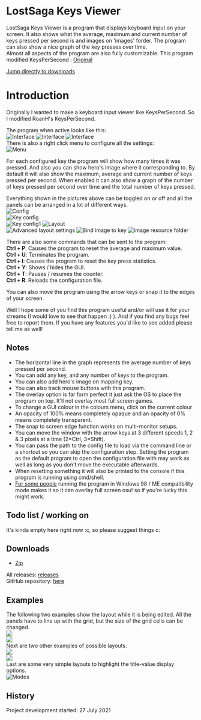 # LostSaga Keys Viewer

LostSaga Keys Viewer is a program that displays keyboard input on your screen. It also shows what the average, maximum and current number of keys pressed per second is and images on 'images' forder. The program can also show a nice graph of the key presses over time.  
Almost all aspects of the program are also fully customizable. This program modified KeysPerSecond : [Original](https://github.com/RoanH/KeysPerSecond)

[Jump directly to downloads](#downloads)

# Introduction

Originally I wanted to make a keyboard input viewer like KeysPerSecond. So I modified RoanH's KeysPerSecond.

The program when active looks like this:  
![Interface](https://user-images.githubusercontent.com/53378637/128698767-a8a2ff04-463b-4c6a-8d38-fcc47f95224f.jpg)
![Interface](http://i.imgur.com/9cCzB0Q.png) ![Interface](http://i.imgur.com/bLQXABw.png)  
There is also a right click menu to configure all the settings:  
![Menu](https://i.imgur.com/lltS2NK.png)

For each configured key the program will show how many times it was pressed. And also you can show hero's image where it corresponding to. By default it will also show the maximum, average and current number of keys pressed per second.
When enabled it can also show a graph of the number of keys pressed per second over time and the total number of keys pressed.

Everything shown in the pictures above can be toggled on or off and all the panels can be arranged in a lot of different ways.  
![Config](https://img1.daumcdn.net/thumb/R1280x0/?scode=mtistory2&fname=https%3A%2F%2Fblog.kakaocdn.net%2Fdn%2FbFCxJy%2FbtrczJtJByw%2Frei1RmyKHX9EiJiUXq6eCk%2Fimg.jpg)  
![Key config](https://img1.daumcdn.net/thumb/R1280x0/?scode=mtistory2&fname=https%3A%2F%2Fblog.kakaocdn.net%2Fdn%2Fbh9dlE%2FbtrczIBDh6S%2FW4iaKv84oXv52xKndNT1C0%2Fimg.jpg)  
![Key config1](https://img1.daumcdn.net/thumb/R1280x0/?scode=mtistory2&fname=https%3A%2F%2Fblog.kakaocdn.net%2Fdn%2FcCGU7f%2FbtrczQsxoX8%2FURvne3EYQJO3AW1XClP021%2Fimg.jpg)
![Layout](https://img1.daumcdn.net/thumb/R1280x0/?scode=mtistory2&fname=https%3A%2F%2Fblog.kakaocdn.net%2Fdn%2F0OZ3L%2FbtrczKGakrT%2FwlteKDGxhruXjXPelozD81%2Fimg.jpg)  
![Advanced layout settings](https://img1.daumcdn.net/thumb/R1280x0/?scode=mtistory2&fname=https%3A%2F%2Fblog.kakaocdn.net%2Fdn%2FUo69f%2FbtrczIImQvv%2FvHyfLA5DMyRmdmWRI8cy2K%2Fimg.jpg)
![Bind image to key](https://img1.daumcdn.net/thumb/R1280x0/?scode=mtistory2&fname=https%3A%2F%2Fblog.kakaocdn.net%2Fdn%2FbmvvVI%2FbtrcEv85HEy%2FLGuyXZOf9xcbP9kWH4OuE0%2Fimg.jpg)
![image resource folder](https://img1.daumcdn.net/thumb/R1280x0/?scode=mtistory2&fname=https%3A%2F%2Fblog.kakaocdn.net%2Fdn%2FJTs3c%2FbtrcFWyCLhe%2FKJ4ucFf70umfjdDknEn3U0%2Fimg.jpg)

There are also some commands that can be sent to the program:  
**Ctrl + P**: Causes the program to reset the average and maximum value.  
**Ctrl + U**: Terminates the program.  
**Ctrl + I**: Causes the program to reset the key press statistics.  
**Ctrl + Y**: Shows / hides the GUI.  
**Ctrl + T**: Pauses / resumes the counter.  
**Ctrl + R**: Reloads the configuration file.

You can also move the program using the arrow keys or snap it to the edges of your screen.

Well I hope some of you find this program useful and/or will use it for your streams (I would love to see that happen :) ).
And if you find any bugs feel free to report them. If you have any features you'd like to see added please tell me as well!

## Notes

- The horizontal line in the graph represents the average number of keys pressed per second.
- You can add any key, and any number of keys to the program.
- You can also add hero's image on mapping key.
- You can also track mouse buttons with this program.
- The overlay option is far form perfect it just ask the OS to place the program on top. It'll not overlay most full screen games.
- To change a GUI colour in the colours menu, click on the current colour
- An opacity of 100% means completely opaque and an opacity of 0% means completely transparent.
- The snap to screen edge function works on multi-monitor setups.
- You can move the window with the arrow keys at 3 different speeds 1, 2 & 3 pixels at a time (2=Ctrl, 3=Shift).
- You can pass the path to the config file to load via the command line or a shortcut so you can skip the configuration step. Setting the program as the default program to open the configuration file with may work as well as long as you don't move the executable afterwards.
- When resetting something it will also be printed to the console if this program is running using cmd/shell.
- [For some people](https://youtu.be/E_WHAaI_-Zw) running the program in Windows 98 / ME compatibility mode makes it so it can overlay full screen osu! so if you're lucky this might work.

## Todo list / working on

It's kinda empty here right now :c, so please suggest things c:

## Downloads

- [Zip](https://github.com/SsalHub/KeyboardInputViewer/releases/download/1.0/KeyboardInputViewer_1.0.zip)

All releases: [releases](https://github.com/SsalHub/KeyboardInputViewer/releases)  
GitHub repository: [here](https://github.com/SsalHub/KeyboardInputViewer)

## Examples

The following two examples show the layout while it is being edited. All the panels have to line up with the grid, but the size of the grid cells can be changed.  
![](https://i.imgur.com/kfXaqwX.png)  
![](https://i.imgur.com/DP5MNVq.png)  
Next are two other examples of possible layouts.  
![](https://i.imgur.com/ImE4zTU.png)  
![](https://i.imgur.com/fBgohIA.png)  
Last are some very simple layouts to highlight the title-value display options.  
![Modes](https://i.imgur.com/0769n9E.png)

## History

Project development started: 27 July 2021
